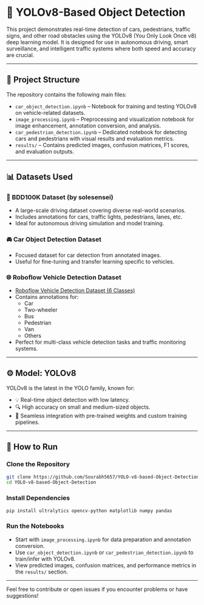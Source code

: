 # 🚗 YOLOv8-Based Object Detection

This project demonstrates real-time detection of cars, pedestrians, traffic signs, and other road obstacles using the YOLOv8 (You Only Look Once v8) deep learning model. It is designed for use in autonomous driving, smart surveillance, and intelligent traffic systems where both speed and accuracy are crucial.

---

## 📂 Project Structure

The repository contains the following main files:

- `car_object_detection.ipynb` – Notebook for training and testing YOLOv8 on vehicle-related datasets.
- `image_processing.ipynb` – Preprocessing and visualization notebook for image enhancement, annotation conversion, and analysis.
- `car_pedestrian_detection.ipynb` – Dedicated notebook for detecting cars and pedestrians with visual results and evaluation metrics.
- `results/` – Contains predicted images, confusion matrices, F1 scores, and evaluation outputs.

---

## 📊 Datasets Used

### 🧠 BDD100K Dataset (by solesensei)
- A large-scale driving dataset covering diverse real-world scenarios.
- Includes annotations for cars, traffic lights, pedestrians, lanes, etc.
- Ideal for autonomous driving simulation and model training.

### 🚘 Car Object Detection Dataset
- Focused dataset for car detection from annotated images.
- Useful for fine-tuning and transfer learning specific to vehicles.

### 🌐 Roboflow Vehicle Detection Dataset
- [Roboflow Vehicle Detection Dataset (6 Classes)](https://universe.roboflow.com/projecttraffic-1cf6g/vehicle_detection-m5pa5/dataset/7/images?split=train)
- Contains annotations for:
  - Car
  - Two-wheeler
  - Bus
  - Pedestrian
  - Van
  - Others
- Perfect for multi-class vehicle detection tasks and traffic monitoring systems.

---

## ⚙️ Model: YOLOv8

YOLOv8 is the latest in the YOLO family, known for:

- 💡 Real-time object detection with low latency.
- 🔍 High accuracy on small and medium-sized objects.
- 🧠 Seamless integration with pre-trained weights and custom training pipelines.

---

## 🚀 How to Run

### Clone the Repository
```bash
git clone https://github.com/Sourabh5657/YOLO-v8-based-Object-Detection.git
cd YOLO-v8-based-Object-Detection
```

### Install Dependencies
```bash
pip install ultralytics opencv-python matplotlib numpy pandas
```

### Run the Notebooks

- Start with `image_processing.ipynb` for data preparation and annotation conversion.
- Use `car_object_detection.ipynb` or `car_pedestrian_detection.ipynb` to train/infer with YOLOv8.
- View predicted images, confusion matrices, and performance metrics in the `results/` section.

---

Feel free to contribute or open issues if you encounter problems or have suggestions!

